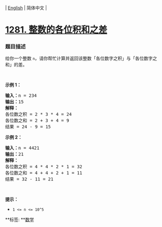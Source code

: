 | [English](README_EN.md) | 简体中文 |

# [1281. 整数的各位积和之差](https://leetcode-cn.com/problems/subtract-the-product-and-sum-of-digits-of-an-integer)
 ### 题目描述
<p>给你一个整数&nbsp;<code>n</code>，请你帮忙计算并返回该整数「各位数字之积」与「各位数字之和」的差。</p>

<p>&nbsp;</p>

<p><strong>示例 1：</strong></p>

<pre><strong>输入：</strong>n = 234
<strong>输出：</strong>15 
<strong>解释：</strong>
各位数之积 = 2 * 3 * 4 = 24 
各位数之和 = 2 + 3 + 4 = 9 
结果 = 24 - 9 = 15
</pre>

<p><strong>示例 2：</strong></p>

<pre><strong>输入：</strong>n = 4421
<strong>输出：</strong>21
<strong>解释： 
</strong>各位数之积 = 4 * 4 * 2 * 1 = 32 
各位数之和 = 4 + 4 + 2 + 1 = 11 
结果 = 32 - 11 = 21
</pre>

<p>&nbsp;</p>

<p><strong>提示：</strong></p>

<ul>
	<li><code>1 &lt;= n &lt;= 10^5</code></li>
</ul>

**标签:	**[数学](https://leetcode-cn.com/tag/math) 